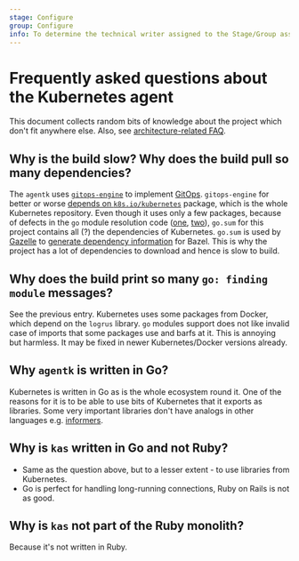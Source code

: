 ```yaml
---
stage: Configure
group: Configure
info: To determine the technical writer assigned to the Stage/Group associated with this page, see https://about.gitlab.com/handbook/engineering/ux/technical-writing/#designated-technical-writers
---
```


# Frequently asked questions about the Kubernetes agent

This document collects random bits of knowledge about the project which don't fit anywhere else. Also, see [architecture-related FAQ](architecture.md#faq).

## Why is the build slow? Why does the build pull so many dependencies?

The `agentk` uses [`gitops-engine`](https://github.com/argoproj/gitops-engine) to implement [GitOps](gitops.md). `gitops-engine` for better or worse [depends on `k8s.io/kubernetes`](https://github.com/argoproj/gitops-engine/issues/56) package, which is the whole Kubernetes repository. Even though it uses only a few packages, because of defects in the `go` module resolution code ([one](https://github.com/golang/go/issues/31580), [two](https://github.com/golang/go/issues/33008)), `go.sum` for this project contains all (?) the dependencies of Kubernetes. `go.sum` is used by [Gazelle](https://github.com/bazelbuild/bazel-gazelle) to [generate dependency information](https://github.com/bazelbuild/bazel-gazelle#update-repos) for Bazel. This is why the project has a lot of dependencies to download and hence is slow to build.

## Why does the build print so many `go: finding module` messages?

See the previous entry. Kubernetes uses some packages from Docker, which depend on the `logrus` library. `go` modules support does not like invalid case of imports that some packages use and barfs at it. This is annoying but harmless. It may be fixed in newer Kubernetes/Docker versions already.

## Why `agentk` is written in Go?

Kubernetes is written in Go as is the whole ecosystem round it. One of the reasons for it is to be able to use bits of Kubernetes that it exports as libraries. Some very important libraries don't have analogs in other languages e.g. [informers](https://github.com/kubernetes/client-go/blob/ccd5becdffb7fd8006e31341baaaacd14db2dcb7/tools/cache/shared_informer.go#L34-L183).

## Why is `kas` written in Go and not Ruby?

- Same as the question above, but to a lesser extent - to use libraries from Kubernetes.
- Go is perfect for handling long-running connections, Ruby on Rails is not as good.

## Why is `kas` not part of the Ruby monolith?

Because it's not written in Ruby.
